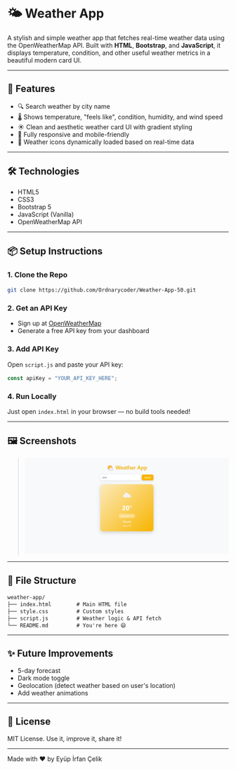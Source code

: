 # 🌤️ Weather App

A stylish and simple weather app that fetches real-time weather data using the OpenWeatherMap API. Built with **HTML**, **Bootstrap**, and **JavaScript**, it displays temperature, condition, and other useful weather metrics in a beautiful modern card UI.

---

## 🚀 Features

- 🔍 Search weather by city name
- 🌡️ Shows temperature, "feels like", condition, humidity, and wind speed
- ☀️ Clean and aesthetic weather card UI with gradient styling
- 📱 Fully responsive and mobile-friendly
- 🔄 Weather icons dynamically loaded based on real-time data

---

## 🛠️ Technologies

- HTML5
- CSS3
- Bootstrap 5
- JavaScript (Vanilla)
- OpenWeatherMap API

---

## 📦 Setup Instructions

### 1. Clone the Repo
```bash
git clone https://github.com/Ordnarycoder/Weather-App-50.git
```

### 2. Get an API Key
- Sign up at [OpenWeatherMap](https://openweathermap.org/api)
- Generate a free API key from your dashboard

### 3. Add API Key
Open `script.js` and paste your API key:
```js
const apiKey = "YOUR_API_KEY_HERE";
```

### 4. Run Locally
Just open `index.html` in your browser — no build tools needed!

---

## 🖼️ Screenshots

> ![Screenshot](screenshot.png)

---

## 📁 File Structure
```
weather-app/
├── index.html        # Main HTML file
├── style.css         # Custom styles
├── script.js         # Weather logic & API fetch
└── README.md         # You're here 😄
```

---

## ✨ Future Improvements

- 5-day forecast
- Dark mode toggle
- Geolocation (detect weather based on user's location)
- Add weather animations

---

## 📄 License

MIT License. Use it, improve it, share it!

---

Made with ❤️ by Eyüp İrfan Çelik